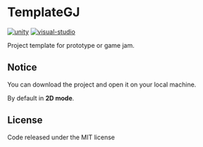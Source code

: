 # TemplateGJ
[![unity](https://img.shields.io/badge/unity-blue)](https://unity3d.com/fr/get-unity/download)
[![visual-studio](https://img.shields.io/badge/visualstudio-purple)](https://visualstudio.microsoft.com/fr/vs/)

Project template for prototype or game jam.

## Notice
You can download the project and open it on your local machine.

By default in **2D mode**.

## License
Code released under the MIT license

